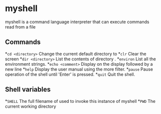 # myshell
myshell is a command language interpreter that can execute commands read from a file

## Commands
*`cd <directory>`    Change the current default directory to <directory>
*`clr`               Clear the screen
*`dir <directory>`   List the contents of directory <directory>.
*`environ`           List all the environment strings.
*`echo <comment>`    Display <comment> on the display followed by a new line
*`help`              Display the user manual using the more filter.
*`pause`             Pause operation of the shell until 'Enter' is pressed.
*`quit`              Quit the shell.

## Shell variables
*`SHELL`       The full filename of used to invoke this instance of myshell
*`PWD`         The current working directory
